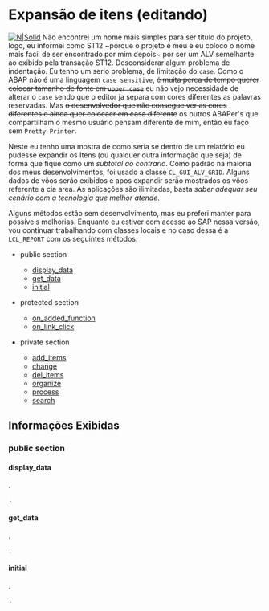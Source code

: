 # Expansão de itens (editando) #

[![N|Solid](https://wiki.scn.sap.com/wiki/download/attachments/1710/ABAP%20Development.png?version=1&modificationDate=1446673897000&api=v2)](https://www.sap.com/brazil/developer.html)
Não encontrei um nome mais simples para ser titulo do projeto, logo, eu informei como ST12 ~porque o projeto é meu e eu coloco o nome mais facil de ser encontrado por mim depois~ por ser um ALV semelhante ao exibido pela transação ST12. Desconsiderar algum problema de indentação. Eu tenho um serio problema, de limitação do `case`. Como o ABAP não é uma linguagem `case sensitive`, ~~é muita perca de tempo querer colocar tamanho de fonte em `upper case`~~ eu não vejo necessidade de alterar o `case` sendo que o editor ja separa com cores diferentes as palavras reservadas. Mas ~~o desenvolvedor que não consegue ver as cores diferentes e ainda quer colocacr em casa diferente~~ os outros ABAPer's que compartilham o mesmo usuário pensam diferente de mim, então eu faço sem `Pretty Printer`.

Neste eu tenho uma mostra de como seria se dentro de um relatório eu pudesse expandir os Itens (ou qualquer outra informação que seja) de forma que fique como um _subtotal ao contrario_. Como padrão na maioria dos meus desenvolvimentos, foi usado a classe `CL_GUI_ALV_GRID`. Alguns dados de vôos serão exibidos e apos expandir serão mostrados os vôos referente a cia area. As aplicações são ilimitadas, basta *saber adequar seu cenário com a tecnologia que melhor atende*.

Alguns métodos estão sem desenvolvimento, mas eu preferi manter para possíveis melhorias. Enquanto eu estiver com acesso ao SAP nessa versão, vou continuar trabalhando com classes locais e no caso dessa é a `LCL_REPORT` com os seguintes métodos:

* public section
	* [display_data](#display_data)
	* [get_data](#get_data)
	* [initial](#initial)  

* protected section
	* [on_added_function](#on_added_function)
	* [on_link_click](#on_link_click)

* private section
	* [add_items](#add_items)
	* [change](#change)
	* [del_items](#del_items)  
	* [organize](#add_items)
	* [process](#change)
	* [search](#del_items)  
	
## Informações Exibidas ##


### public section ###

#### display_data ####
.
```abap
.
```
#### get_data ####
.
```abap
.
```
#### initial ####
.
```abap
.
```
